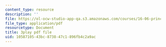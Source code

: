 ```yaml
---
content_type: resource
description: ''
file: https://ol-ocw-studio-app-qa.s3.amazonaws.com/courses/16-06-principles-of-automatic-control-fall-2012/1058710543bc873847c1896fb4c2a9ac_ubhxIM51UPU.pdf
file_type: application/pdf
resourcetype: Document
title: 3play pdf file
uid: 10587105-43bc-8738-47c1-896fb4c2a9ac
---
```

